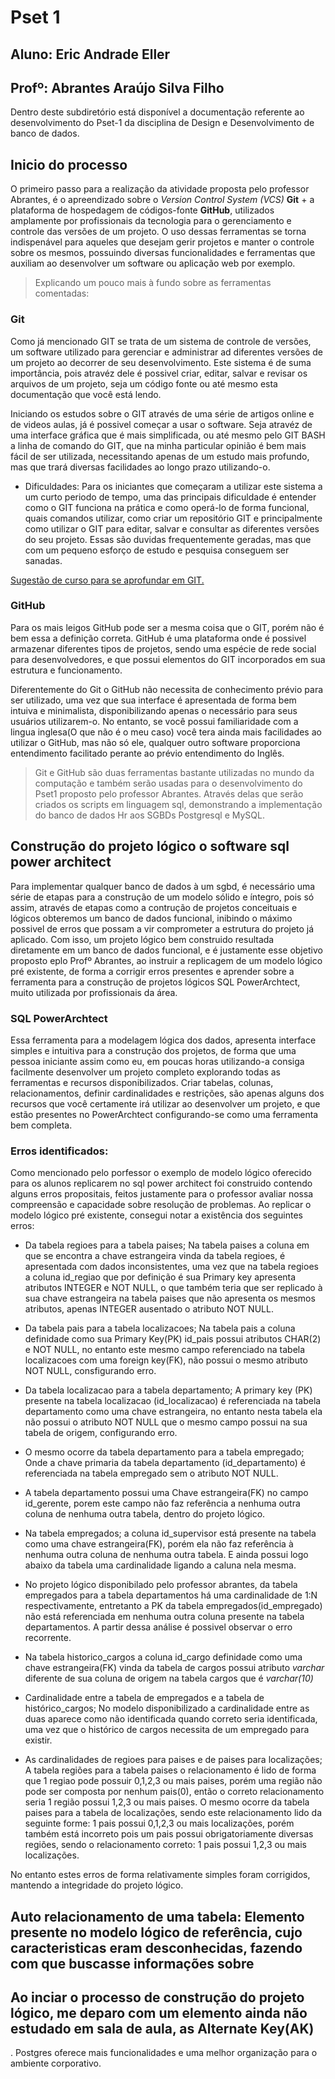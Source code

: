 # **Pset 1**
## Aluno: Eric Andrade Eller 
## Profº: Abrantes Araújo Silva Filho

Dentro deste subdiretório está disponível a documentação referente ao desenvolvimento do Pset-1 da disciplina de Design e Desenvolvimento de banco de dados.


## Inicio do processo
O primeiro passo para a realização da atividade proposta pelo professor Abrantes, é o apreendizado sobre o _Version Control System (VCS)_ **Git** + a plataforma de hospedagem de códigos-fonte **GitHub**, utilizados amplamente por profissionais da tecnologia para o gerenciamento e controle das versões de um projeto. O uso dessas ferramentas se torna indispenável para aqueles que desejam gerir projetos e manter o controle sobre os mesmos, possuindo diversas funcionalidades e ferramentas que auxiliam ao desenvolver um software ou aplicação web por exemplo.


>Explicando um pouco mais à fundo sobre as ferramentas comentadas:
### Git
Como já mencionado GIT se trata de um sistema de controle de versões, um software utilizado para gerenciar e administrar ad diferentes versões de um projeto ao decorrer de seu desenvolvimento. Este sistema é de suma importância, pois atravéz dele é possivel criar, editar, salvar e revisar os arquivos de um projeto, seja um código fonte ou até mesmo esta documentação que você está lendo.

Iniciando os estudos sobre o GIT através de uma série de artigos online e de videos aulas, já é possivel começar a usar o software. Seja atravéz de uma interface gráfica que é mais simplificada, ou até mesmo pelo GIT BASH a linha de comando do GIT, que na minha particular opinião é bem mais fácil de ser utilizada, necessitando apenas de um estudo mais profundo, mas que trará diversas facilidades ao longo prazo utilizando-o.

- Dificuldades: 
Para os iniciantes que começaram a utilizar este sistema a um curto periodo de tempo, uma das principais dificuldade é entender como o GIT funciona na prática e como operá-lo de forma funcional, quais comandos utilizar, como criar um repositório GIT e principalmente como utilizar o GIT para editar, salvar e consultar as diferentes versões do seu projeto. Essas são duvidas frequentemente geradas, mas que com um pequeno esforço de estudo e pesquisa conseguem ser sanadas.

[Sugestão de curso para se aprofundar em GIT.](https://youtube.com/playlist?list=PLucm8g_ezqNq0dOgug6paAkH0AQSJPlIe)

### GitHub
Para os mais leigos GitHub pode ser a mesma coisa que o GIT, porém não é bem essa a definição correta. GitHub é uma plataforma onde é possivel armazenar diferentes tipos de projetos, sendo uma espécie de rede social para desenvolvedores, e que possui elementos do GIT incorporados em sua estrutura e funcionamento.

Diferentemente do Git o GitHub não necessita de conhecimento prévio para ser utilizado, uma vez que sua interface é apresentada de forma bem intuiva e minimalista, disponibilizando apenas o necessário para seus usuários utilizarem-o. No entanto, se você possui familiaridade com a lingua inglesa(O que não é o meu caso) você tera ainda mais facilidades ao utilizar o GitHub, mas não só ele, qualquer outro software proporciona entendimento facilitado perante ao prévio entendimento do Inglês.

>Git e GitHub são duas ferramentas bastante utilizadas no mundo da computação e também serão usadas para o desenvolvimento do Pset1 proposto pelo professor Abrantes. Através delas que serão criados os scripts em linguagem sql, demonstrando a implementação do banco de dados Hr aos SGBDs Postgresql e MySQL.

## Construção do projeto lógico o software sql power architect
Para implementar qualquer banco de dados à um sgbd, é necessário uma série de etapas para a construção de um modelo sólido e íntegro, pois só assim, através de etapas como a contrução de  projetos conceituais e lógicos obteremos um banco de dados funcional, inibindo o máximo possivel de erros que possam a vir comprometer a estrutura do projeto já aplicado. Com isso, um projeto lógico bem construido resultada diretamente em um banco de dados funcional, e é justamente esse objetivo proposto eplo Profº Abrantes, ao instruir a replicagem de um modelo lógico pré existente, de forma a corrigir erros presentes e aprender sobre a ferramenta para a construção de projetos lógicos SQL PowerArchtect, muito utilizada por profissionais da área.

### SQL PowerArchtect
Essa ferramenta para a modelagem lógica dos dados, apresenta interface simples e intuitiva para a construção dos projetos, de forma que uma pessoa iniciante assim como eu, em poucas horas utilizando-a consiga facilmente desenvolver um projeto completo explorando todas as ferramentas e recursos disponibilizados. Criar tabelas, colunas, relacionamentos, definir cardinalidades e restrições, são apenas alguns dos recursos que você certamente irá utilizar ao desenvolver um projeto, e que estão presentes no PowerArchtect configurando-se como uma ferramenta bem completa.  

### Erros identificados:
Como mencionado pelo porfessor o exemplo de modelo lógico oferecido para os alunos replicarem no sql power architect foi construido contendo alguns erros propositais, feitos justamente para o professor avaliar nossa compreensão e capacidade sobre resolução de problemas. Ao replicar o modelo lógico pré existente, consegui notar a existência dos seguintes erros:

- Da tabela regioes para a tabela paises; Na tabela paises a coluna em que se encontra a chave estrangeira vinda da tabela regioes, é apresentada com dados inconsistentes, uma vez que na tabela regioes a coluna id_regiao que por definição é sua Primary key apresenta atributos INTEGER e NOT NULL, o que também teria que ser replicado à sua chave estrangeira na tabela paises que não apresenta os mesmos atributos, apenas INTEGER ausentado o atributo NOT NULL.

- Da tabela pais para a tabela localizacoes; Na tabela pais a coluna definidade como sua Primary Key(PK) id_pais possui atributos CHAR(2) e NOT NULL, no entanto este mesmo campo referenciado na tabela localizacoes com uma foreign key(FK), não possui o mesmo atributo NOT NULL, consfigurando erro.

- Da tabela localizacao para a tabela departamento; A primary key (PK) presente na tabela localizacao (id_localizacao) é referenciada na tabela departamento como uma chave estrangeira, no entanto nesta tabela ela não possui o atributo NOT NULL que o mesmo campo possui na sua tabela de origem, configurando erro.

- O mesmo ocorre da tabela departamento para a tabela empregado; Onde a chave primaria da tabela departamento (id_departamento) é referenciada na tabela empregado sem o atributo NOT NULL.

- A tabela departamento possui uma Chave estrangeira(FK) no campo id_gerente, porem este campo não faz referência a nenhuma outra coluna de nenhuma outra tabela, dentro do projeto lógico.

- Na tabela empregados; a coluna id_supervisor está presente na tabela como uma chave estrangeira(FK), porém ela não faz referência à nenhuma outra coluna de nenhuma outra tabela. E ainda possui logo abaixo da tabela uma cardinalidade ligando a caluna nela mesma.

- No projeto lógico disponibilado pelo professor abrantes, da tabela empregados para a tabela departamentos há uma cardinalidade de 1:N respectivamente, entretanto a PK da tabela empregados(id_empregado) não está referenciada em nenhuma outra coluna presente na tabela departamentos. A partir dessa análise é possivel observar o erro recorrente.

-  Na tabela historico_cargos a coluna id_cargo definidade como uma chave estrangeira(FK) vinda da tabela de cargos possui atributo _varchar_ diferente de sua coluna de origem na tabela cargos que é _varchar(10)_

- Cardinalidade entre a tabela de empregados e a tabela de histórico_cargos; No modelo disponibilizado a cardinalidade entre as duas aparece como não identificada quando correto seria identificada, uma vez que o histórico de cargos necessita de um empregado para existir.


- As cardinalidades de regioes para paises e de paises para localizações; A tabela regiões para a tabela paises o relacionamento é lido de forma que 1 regiao pode possuir 0,1,2,3 ou mais paises, porém uma região não pode ser composta por nenhum pais(0), então o correto relacionamento seria 1 região possui 1,2,3 ou mais paises. 
O mesmo ocorre da tabela paises para a tabela de localizações, sendo este relacionamento lido da seguinte forme: 1 pais possui 0,1,2,3 ou mais localizações, porém também está incorreto pois um pais possui obrigatoriamente diversas regiões, sendo o relacionamento correto: 1 pais possui 1,2,3 ou mais localizações.

No entanto estes erros de forma relativamente simples foram corrigidos, mantendo a integridade do projeto lógico. 

## Auto relacionamento de uma tabela: Elemento presente no modelo lógico de referência, cujo caracteristicas eram desconhecidas, fazendo com que buscasse informações sobre

## Ao inciar o processo de construção do projeto lógico, me deparo com um elemento ainda não estudado em sala de aula, as Alternate Key(AK)



. Postgres oferece mais funcionalidades e uma melhor organização para o ambiente corporativo.